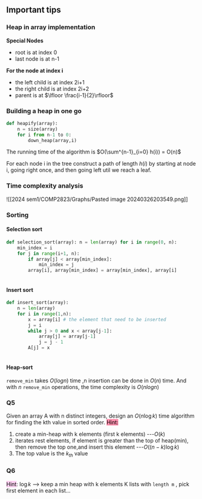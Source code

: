 
## Important tips

### Heap in array implementation

**Special Nodes**
- root is at index 0
- last node is at n-1

**For the node at index i**
- the left child is at index 2i+1
- the right child is at index 2i+2
- parent is at $\lfloor \frac{i-1}{2}\rfloor$ 




### Building a heap in one go

```PYTHON
def heapify(array):
	n = size(array)
	for i from n-1 to 0:
		down_heap(array,i)
```

The running time of the algorithm is $O(\sum^{n-1}_{i=0} h(i)) = O(n)$

For each node i in the tree construct a path of length $h(i)$ by starting at node i, going right once, and then going left util we reach a leaf.

### Time complexity analysis

![[2024 sem1/COMP2823/Graphs/Pasted image 20240326203549.png]]



### Sorting
#### Selection sort
```Python
def selection_sort(array): n = len(array) for i in range(0, n): 
	min_index = i 
	for j in range(i+1, n): 
		if array[j] < array[min_index]: 
			min_index = j 
		array[i], array[min_index] = array[min_index], array[i]
	
```

#### Insert sort
```Python
def insert_sort(array):
	n = len(array)
	for i in range(1,n):
		x = array[i] # the element that need to be inserted
		j = i
		while j > 0 and x < array[j-1]:
			array[j] = array[j-1]
			j = j - 1
		A[j] = x
	
``` 
#### Heap-sort
`remove_min` takes $O(log n)$ time ,n insertion can be done in $O(n)$ time. 
And with $n$  `remove_min` operations, the time complexity is $O(n log n)$ 




### Q5 
Given an array A with n distinct integers, design an $O(n \log{k})$ time algorithm for finding the kth value in sorted order.
<mark style="background: #FF5582A6;">Hint: </mark>
1. create a min-heap with k elements (first k elements)  ---$O(k)$
2. iterates rest elements, if element is greater than the top of heap(min), then remove the top one,and insert this element ---$O((n-k)\log{k})$
3. The top value is the $k_{th}$ value 


### Q6
<mark style="background: #FFB8EBA6;">Hint</mark>: $\log{k}$  --> keep a min heap with k elements
K lists with `length m` , pick first element in each list...





